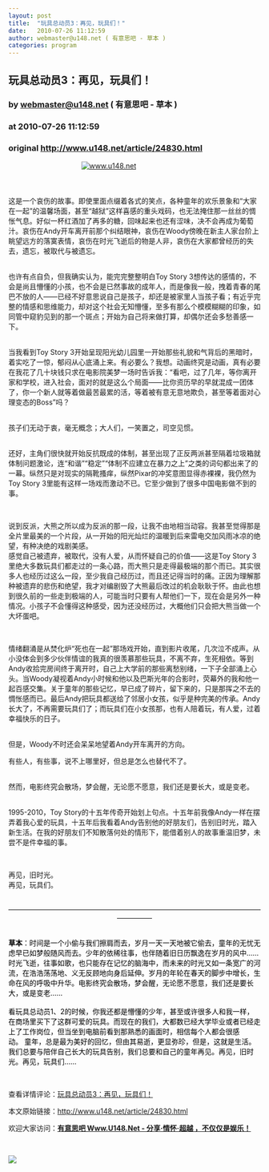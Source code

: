 ```yaml
---
layout: post
title:  "玩具总动员3：再见，玩具们！"
date:   2010-07-26 11:12:59
author: webmaster@u148.net ( 有意思吧 - 草本 )
categories: program
---
```


## 玩具总动员3：再见，玩具们！
### by webmaster@u148.net ( 有意思吧 - 草本 )
### at 2010-07-26 11:12:59
### original <http://www.u148.net/article/24830.html>

<p>                                     <a href="http://www.u148.net/"><img alt="www.u148.net" src="http://file1.u148.net/images/2010/7/1279855041141.jpg"></a> <br><br>                                                  <br><br>这是一个哀伤的故事。即使里面点缀着各式的笑点，各种童年的欢乐景象和“大家在一起”的温馨场面，甚至“越狱”这样喜感的重头戏码，也无法掩住那一丝丝的惆怅气息。好似一杯红酒加了再多的糖，回味起来也还有涩味，决不会再成为葡萄汁。哀伤在Andy开车离开前那个纠结眼神，哀伤在Woody傍晚在新主人家台阶上眺望远方的落寞表情，哀伤在时光飞逝后的物是人非，哀伤在大家都曾经历的失去，遗忘，被取代与被遗忘。</p><p><br>也许有点自负，但我确实认为，能完完整整明白Toy Story 3想传达的感情的，不会是尚且懵懂的小孩，也不会是已然事故的成年人，而是像我一般，拽着青春的尾巴不放的人——已经不好意思说自己是孩子，却还是被家里人当孩子看；有近乎完整的情感和思维能力，却对这个社会无知懵懂，至多有那么个模模糊糊的印象，如同管中窥豹见到的那一个斑点；开始为自己将来做打算，却偶尔还会多愁善感一下。</p><p><br>当我看到Toy Story 3开始呈现阳光幼儿园里一开始那些礼貌和气背后的黑暗时，着实吃了一惊，郁闷从心底涌上来。有必要么？我想。动画终究是动画，真有必要在我花了几十块钱只求在电影院美梦一场时告诉我：“看吧，过了几年，等你离开家和学校，进入社会，面对的就是这么个局面——比你资历早的早就混成一团体了，你一个新人就等着做最苦最累的活，等着被有意无意地欺负，甚至等着面对心理变态的Boss”吗？</p><p><br>孩子们无动于衷，毫无概念；大人们，一笑置之，司空见惯。</p><p><br>还好，主角们很快就开始反抗既成的体制，甚至出现了正反两派甚至隔着垃圾箱就体制问题激论，连“和谐”“稳定”“体制不应建立在暴力之上”之类的词句都出来了的一幕。纵然只是对现实的隔靴搔痒，纵然Pixar的冲奖意图显得赤裸裸，我仍然为Toy Story 3里能有这样一场戏而激动不已。它至少做到了很多中国电影做不到的事。</p><p> </p><p>说到反派，大熊之所以成为反派的那一段，让我不由地相当动容。我甚至觉得那是全片里最美的一个片段，从一开始的阳光灿烂的温暖到后来雷电交加风雨冰凉的绝望，有种决绝的戏剧美感。 <br>感觉自己被遗弃，被取代，没有人爱，从而怀疑自己的价值——这是Toy Story 3里绝大多数玩具们都走过的一条心路，而大熊只是走得最极端的那个而已。其实很多人也经历过这么一段，至少我自己经历过，而且还记得当时的痛。正因为理解那种被遗弃的悲伤和绝望，我才对编剧毁了大熊最后改过的机会耿耿于怀。由此也想到很久前的一些走到极端的人，可能当时只要有人帮他们一下，现在会是另外一种情况。小孩子不会懂得这种感受，因为还没经历过，大概他们只会把大熊当做一个大坏蛋吧。</p><p> </p><p>情绪翻涌是从焚化炉“死也在一起”那场戏开始，直到影片收尾，几次泣不成声。从小没体会到多少伙伴情谊的我真的很羡慕那些玩具，不离不弃，生死相依。等到Andy收拾完房间终于离开时，自己上大学前的那些离愁别绪，一下子全部涌上心头。当Woody凝视着Andy小时候和他以及巴斯光年的合影时，荧幕外的我和他一起百感交集。关于童年的那些记忆，早已成了碎片，留下来的，只是那挥之不去的惆怅感而已。最后Andy把玩具都送给了邻居小女孩，似乎是种完美的传承。Andy长大了，不再需要玩具们了；而玩具们在小女孩那，也有人陪着玩，有人爱，过着幸福快乐的日子。</p><p><br>但是，Woody不时还会呆呆地望着Andy开车离开的方向。</p><p>有些人，有些事，说不上哪里好，但总是怎么也替代不了。</p><p><br>然而，电影终究会散场，梦会醒，无论愿不愿意，我们还是要长大，或是变老。</p><p><br>1995-2010，Toy Story的十五年传奇开始划上句点。十五年前我像Andy一样在摆弄着我心爱的玩具，十五年后我看着Andy告别他的好朋友们，告别旧时光，踏入新生活。在我的好朋友们不知散落何处的情形下，能借着别人的故事重温旧梦，未尝不是件幸福的事。</p><p> </p><p>再见，旧时光。 <br>再见，玩具们。</p><p style="text-align:center"><br>—————————————————————————————————————————</p><p style="text-align:left"><br><span style="color:#000000"><strong>草本</strong>：时间是一个小偷与我们擦肩而去，岁月一天一天地被它偷去，童年的无忧无虑早已如梦般随风而去。少年的依稀往事，也伴随着旧日历飘逸在岁月的风中……时光飞逝，往事如歌，也只能存在记忆的脑海中，而未来的时光又如一条宽广的河流，在浩浩荡荡地、义无反顾地向身后延伸。岁月的年轮在春天的脚步中增长，生命在风的呼吸中升华。电影终究会散场，梦会醒，无论愿不愿意，我们还是要长大，或是变老……<br><br>看玩具总动员1、2的时候，你我还都是懵懂的少年，甚至或许很多人和我一样，在商场里买下了这群可爱的玩具。而现在的我们，大都数已经大学毕业或者已经走上了工作岗位，但当坐到电脑前看到那熟悉的画面时，相信每个人都会很感动。 童年，总是最为美好的回忆，但由其易逝，更显弥珍，但是，这就是生活。我们总要与陪伴自己长大的玩具告别，我们总要和自己的童年再见。再见，旧时光。再见，玩具们……</span></p><p> </p><p>查看详情评论：<a href="http://www.u148.net/article/24830.html">玩具总动员3：再见，玩具们！</a></p><p>本文原始链接：<a href="http://www.u148.net/article/24830.html">http://www.u148.net/article/24830.html</a></p><p>欢迎大家访问：<a href="http://www.u148.net"><strong>有意思吧 Www.U148.Net - 分享·情怀·超越 ，不仅仅是娱乐！</strong></a></p><p> </p><a href="http://s.click.taobao.com/a/qvVmnYhD5qI=-15599093"><img src="http://img.u148.net/activity/2010/7/inoherb.gif" border="0"></a><p> </p>